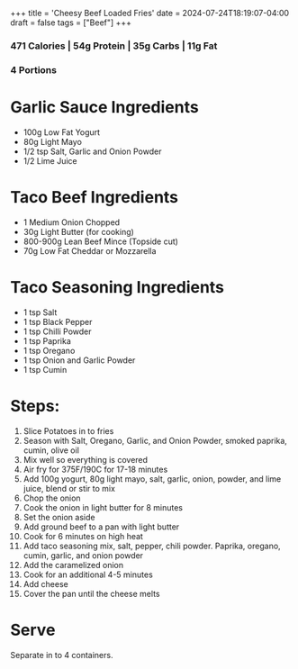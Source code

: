 +++
title = 'Cheesy Beef Loaded Fries'
date = 2024-07-24T18:19:07-04:00
draft = false
tags = ["Beef"]
+++


### 471 Calories | 54g Protein | 35g Carbs | 11g Fat
### 4 Portions


# Garlic Sauce Ingredients
- 100g Low Fat Yogurt
- 80g Light Mayo
- 1/2 tsp Salt, Garlic and Onion Powder
- 1/2 Lime Juice

# Taco Beef Ingredients
- 1 Medium Onion Chopped
- 30g Light Butter (for cooking)
- 800-900g Lean Beef Mince (Topside cut)
- 70g Low Fat Cheddar or Mozzarella

# Taco Seasoning Ingredients
- 1 tsp Salt
- 1 tsp Black Pepper
- 1 tsp Chilli Powder
- 1 tsp Paprika
- 1 tsp Oregano
- 1 tsp Onion and Garlic Powder
- 1 tsp Cumin

# Steps:
1. Slice Potatoes in to fries
2. Season with Salt, Oregano, Garlic, and Onion Powder, smoked paprika, cumin, olive oil 
3. Mix well so everything is covered
4. Air fry for 375F/190C for 17-18 minutes
5. Add 100g yogurt, 80g light mayo, salt, garlic, onion, powder, and lime juice, blend or stir to mix
6. Chop the onion
7. Cook the onion in light butter for 8 minutes
8. Set the onion aside
9. Add ground beef to a pan with light butter
10. Cook for 6 minutes on high heat
11. Add taco seasoning mix, salt, pepper, chili powder. Paprika, oregano, cumin, garlic, and onion powder
12. Add the caramelized onion
13. Cook for an additional 4-5 minutes
14. Add cheese
15. Cover the pan until the cheese melts

# Serve
Separate in to 4 containers.